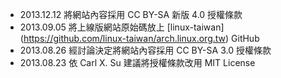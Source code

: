 * 2013.12.12 將網站內容採用 CC BY-SA 新版 4.0 授權條款
* 2013.09.05 將上線版網站原始碼放上 [linux-taiwan] (https://github.com/linux-taiwan/arch.linux.org.tw) GitHub
* 2013.08.26 經討論決定將網站內容採用 CC BY-SA 3.0 授權條款
* 2013.08.23 依 Carl X. Su 建議將授權條款改用 MIT License
